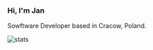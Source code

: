### Hi, I'm Jan
Sowftware Developer based in Cracow, Poland.

<!--
**net-runner/net-runner** is a ✨ _special_ ✨ repository because its `README.md` (this file) appears on your GitHub profile.

Here are some ideas to get you started:

- 🔭 I’m currently working on ...
- 🌱 I’m currently learning ...
- 👯 I’m looking to collaborate on ...
- 🤔 I’m looking for help with ...
- 💬 Ask me about ...
- 📫 How to reach me: ...
- 😄 Pronouns: ...
- ⚡ Fun fact: ...
-->


![stats](https://github-readme-stats.vercel.app/api?username=net-runner&show_icons=true&theme=dark)

